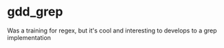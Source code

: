 # gdd_grep
Was a training for regex, but it's cool and interesting to develops to a grep implementation
